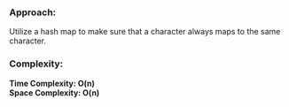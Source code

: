 ### Approach:
Utilize a hash map to make sure that a character always maps to the same character.
​
### Complexity:
**Time Complexity: O(n)**\
**Space Complexity: O(n)**